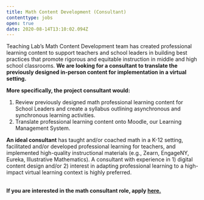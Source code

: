 ```yaml
---
title: Math Content Development (Consultant)
contenttype: jobs
open: true
date: 2020-08-14T13:10:02.094Z
---
```

Teaching Lab’s Math Content Development team has created professional learning content to support teachers and school leaders in building best practices that promote rigorous and equitable instruction in middle and high school classrooms. **We are looking for a consultant to translate the previously designed in-person content for implementation in a virtual setting.**

**More specifically, the project consultant would:**

1. Review previously designed math professional learning content for School Leaders and create a syllabus outlining asynchronous and synchronous learning activities.
2. Translate professional learning content onto Moodle, our Learning Management System.

**An ideal consultant** has taught and/or coached math in a K-12 setting, facilitated and/or developed professional learning for teachers, and implemented high-quality instructional materials (e.g., Zearn, EngageNY, Eureka, Illustrative Mathematics). A consultant with experience in 1) digital content design and/or 2) interest in adapting professional learning to a high-impact virtual learning context is highly preferred.

**\
If you are interested in the math consultant role, apply [here.](https://docs.google.com/forms/d/e/1FAIpQLSd6ZSM-DwOCzHsm67i8Eeu-VpVxwfEDPtbkrmw2HEK7SI_iFA/viewform)**